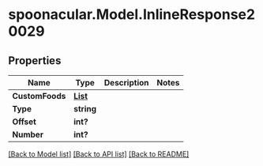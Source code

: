 # spoonacular.Model.InlineResponse20029
## Properties

Name | Type | Description | Notes
------------ | ------------- | ------------- | -------------
**CustomFoods** | [**List<InlineResponse20029CustomFoods>**](InlineResponse20029CustomFoods.md) |  | 
**Type** | **string** |  | 
**Offset** | **int?** |  | 
**Number** | **int?** |  | 

[[Back to Model list]](../README.md#documentation-for-models) [[Back to API list]](../README.md#documentation-for-api-endpoints) [[Back to README]](../README.md)


